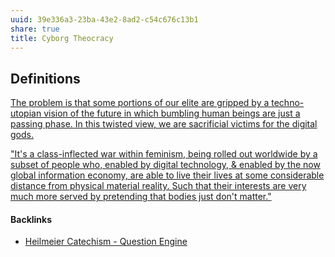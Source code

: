 ```yaml
---
uuid: 39e336a3-23ba-43e2-8ad2-c54c676c13b1
share: true
title: Cyborg Theocracy
---
```

## Definitions

[The problem is that some portions of our elite are gripped by a techno-utopian vision of the future in which bumbling human beings are just a passing phase. In this twisted view, we are sacrificial victims for the digital gods.](https://hyp.is/vOM6gKDIEe6P7xNccOp-jw/joebot.substack.com/p/the-slippery-slope-to-cyborg-theocracy)

["It's a class-inflected war within feminism, being rolled out worldwide by a subset of people who, enabled by digital technology, & enabled by the now global information economy, are able to live their lives at some considerable distance from physical material reality. Such that their interests are very much more served by pretending that bodies just don't matter."](https://twitter.com/Geopolitics_Emp/status/1653474076042641428)

#### Backlinks

* [Heilmeier Catechism - Question Engine](/9095a661-af21-4192-8b91-f50e66f3226b)